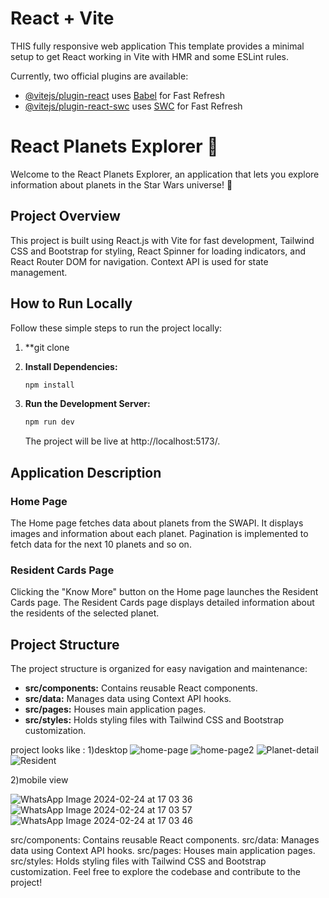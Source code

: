 # React + Vite

 THIS fully responsive web application
This template provides a minimal setup to get React working in Vite with HMR and some ESLint rules.

Currently, two official plugins are available:

- [@vitejs/plugin-react](https://github.com/vitejs/vite-plugin-react/blob/main/packages/plugin-react/README.md) uses [Babel](https://babeljs.io/) for Fast Refresh
- [@vitejs/plugin-react-swc](https://github.com/vitejs/vite-plugin-react-swc) uses [SWC](https://swc.rs/) for Fast Refresh


# React Planets Explorer 🌌

Welcome to the React Planets Explorer, an application that lets you explore information about planets in the Star Wars universe! 🚀

## Project Overview

This project is built using React.js with Vite for fast development, Tailwind CSS and Bootstrap for styling, React Spinner for loading indicators, and React Router DOM for navigation. Context API is used for state management.

## How to Run Locally

Follow these simple steps to run the project locally:
1. **git clone
2. **Install Dependencies:**
    ```bash
    npm install
    ```

3. **Run the Development Server:**
    ```bash
    npm run dev
    ```
   The project will be live at http://localhost:5173/.

## Application Description

### Home Page

The Home page fetches data about planets from the SWAPI. It displays images and information about each planet. Pagination is implemented to fetch data for the next 10 planets and so on.

### Resident Cards Page

Clicking the "Know More" button on the Home page launches the Resident Cards page. The Resident Cards page displays detailed information about the residents of the selected planet.

## Project Structure

The project structure is organized for easy navigation and maintenance:

- **src/components:** Contains reusable React components.
- **src/data:** Manages data using Context API hooks.
- **src/pages:** Houses main application pages.
- **src/styles:** Holds styling files with Tailwind CSS and Bootstrap customization.



project looks like :
1)desktop
![home-page](https://github.com/shindebhavika/star-wars-planets/assets/103195075/ee02a454-d2d4-4826-85fa-4f5714b433fa)
![home-page2](https://github.com/shindebhavika/star-wars-planets/assets/103195075/fd8ee903-8fb3-44ea-a2d4-0c1e1c4a53a7)
![Planet-detail](https://github.com/shindebhavika/star-wars-planets/assets/103195075/6ca58be4-3753-4595-b356-6635bcfb9d17)
![Resident](https://github.com/shindebhavika/star-wars-planets/assets/103195075/7c0cc2bf-8487-40ce-b1e4-85e5fde76e8f)



2)mobile view

![WhatsApp Image 2024-02-24 at 17 03 36](https://github.com/shindebhavika/star-wars-planets/assets/103195075/ef635e09-2a92-4340-9f8e-dbc083f3fc37)
![WhatsApp Image 2024-02-24 at 17 03 57](https://github.com/shindebhavika/star-wars-planets/assets/103195075/e18891cb-f702-483f-b01b-747116c3883f)
![WhatsApp Image 2024-02-24 at 17 03 46](https://github.com/shindebhavika/star-wars-planets/assets/103195075/57f84af9-7e89-4fef-a8b6-ede3627811dd)

src/components: Contains reusable React components.
src/data: Manages data using Context API hooks.
src/pages: Houses main application pages.
src/styles: Holds styling files with Tailwind CSS and Bootstrap customization.
Feel free to explore the codebase and contribute to the project!
